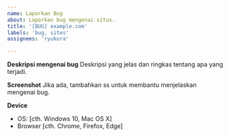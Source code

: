 ```yaml
---
name: Laporkan Bug
about: Laporkan bug mengenai situs.
title: '[BUG] example.com'
labels: 'bug, sites'
assignees: 'ryukora'

---
```


<!--
Terima kasih telah melaporkan masalah!
Pastikan website yang akan dilaporkan tidak terdapat duplikat atau belum dibuka issue oleh pengguna lain
-->

**Deskripsi mengenai bug**
Deskripsi yang jelas dan ringkas tentang apa yang terjadi.

**Screenshot**
Jika ada, tambahkan ss untuk membantu menjelaskan mengenai bug.

**Device**
 - OS: [cth. Windows 10, Mac OS X]
 - Browser [cth. Chrome, Firefox, Edge]
